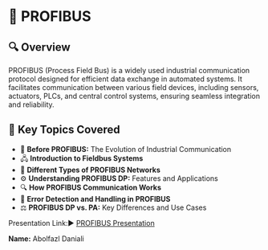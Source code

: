 # 🔵 PROFIBUS

## 🔍 Overview
PROFIBUS (Process Field Bus) is a widely used industrial communication protocol designed for efficient data exchange in automated systems. It facilitates communication between various field devices, including sensors, actuators, PLCs, and central control systems, ensuring seamless integration and reliability.

## 📌 Key Topics Covered
- 🔄 **Before PROFIBUS:** The Evolution of Industrial Communication
- 🖧 **Introduction to Fieldbus Systems**
- 🔗 **Different Types of PROFIBUS Networks**
- ⚙️ **Understanding PROFIBUS DP:** Features and Applications
- 🔍 **How PROFIBUS Communication Works**
- 🚨 **Error Detection and Handling in PROFIBUS**
- ⚖️ **PROFIBUS DP vs. PA:** Key Differences and Use Cases





Presentation Link:▶️ [PROFIBUS Presentation](https://youtu.be/9FaVNqOoXZQ)

**Name:** Abolfazl Daniali  



